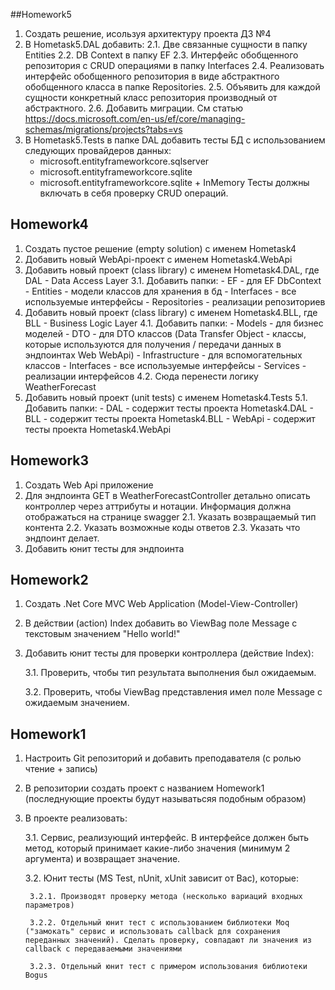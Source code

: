 ##Homework5
1. Создать решение, исользуя архитектуру проекта ДЗ №4
2. В Hometask5.DAL добавить:
    2.1. Две связанные сущности в папку Entities
    2.2. DB Context в папку EF
    2.3. Интерфейс обобщенного репозитория с CRUD операциями в папку Interfaces
    2.4. Реализовать интерфейс обобщенного репозитория в виде абстрактного обобщенного класса в папке Repositories. 
    2.5. Объявить для каждой сущности конкретный класс репозитория производный от абстрактного.
    2.6. Добавить миграции. См статью https://docs.microsoft.com/en-us/ef/core/managing-schemas/migrations/projects?tabs=vs
3. В Hometask5.Tests в папке DAL добавить тесты БД с использованием следующих провайдеров данных:
    - microsoft.entityframeworkcore.sqlserver
    - microsoft.entityframeworkcore.sqlite
    - microsoft.entityframeworkcore.sqlite + InMemory
    Тесты должны включать в себя проверку CRUD операций.

## Homework4
1. Создать пустое решение (empty solution) с именем Hometask4
2. Добавить новый WebApi-проект с именем Hometask4.WebApi
3. Добавить новый проект (class library) с именем Hometask4.DAL, где DAL - Data Access Layer
    3.1. Добавить папки:
        - EF - для EF DbContext
        - Entities - модели классов для хранения в бд
        - Interfaces - все используемые интерфейсы
        - Repositories - реализации репозиториев
4. Добавить новый проект (class library) с именем Hometask4.BLL, где BLL - Business Logic Layer
    4.1. Добавить папки:
        - Models - для бизнес моделей
        - DTO - для DTO классов (Data Transfer Object - классы, которые используются для получения / передачи данных в эндпоинтах Web WebApi)
        - Infrastructure - для вспомогательных классов
        - Interfaces - все используемые интерфейсы
        - Services - реализации интерфейсов
    4.2. Сюда перенести логику WeatherForecast
5. Добавить новый проект (unit tests) с именем Hometask4.Tests
    5.1. Добавить папки:
        - DAL - содержит тесты проекта Hometask4.DAL
        - BLL - содержит тесты проекта Hometask4.BLL
        - WebApi - содержит тесты проекта Hometask4.WebApi

## Homework3
1. Создать Web Api приложение
2. Для эндпоинта GET в WeatherForecastController детально описать контроллер через аттрибуты и нотации. Информация должна отображаться на странице swagger
    2.1. Указать возвращаемый тип контента
    2.2. Указать возможные коды ответов
    2.3. Указать что эндпоинт делает.
3. Добавить юнит тесты для эндпоинта

## Homework2
1. Создать .Net Core MVC Web Application (Model-View-Controller)
2. В действии (action) Index добавить во ViewBag поле Message с текстовым значением "Hello world!"
3. Добавить юнит тесты для проверки контроллера (действие Index):
   
   3.1. Проверить, чтобы тип результата выполнения был ожидаемым.
    
    3.2. Проверить, чтобы ViewBag представления имел поле Message с ожидаемым значением.
    
## Homework1
 1. Настроить Git репозиторий и добавить преподавателя (с ролью чтение + запись)
2. В репозитории создать проект с названием Homework1 (последнующие проекты будут называтьсяя подобным образом)
3. В проекте реализовать:
   
   3.1. Сервис, реализующий интерфейс. В интерфейсе должен быть метод, который принимает какие-либо значения (минимум 2 аргумента) и возвращает значение.
    
    3.2. Юнит тесты (MS Test, nUnit, xUnit зависит от Вас), которые:
        
        3.2.1. Производят проверку метода (несколько вариаций входных параметров)
        
        3.2.2. Отдельный юнит тест с использованием библиотеки Moq ("замокать" сервис и использовать callback для сохранения переданных значений). Сделать проверку, совпадают ли значения из callback с передаваемыми значениями
        
        3.2.3. Отдельный юнит тест с примером использования библиотеки Bogus



